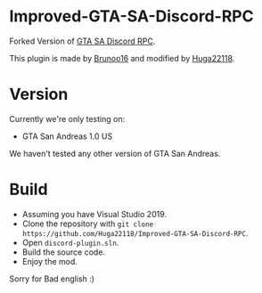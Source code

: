 # Improved-GTA-SA-Discord-RPC
Forked Version of [GTA SA Discord RPC](https://github.com/Brunoo16/gtasa-discord-plugin).

This plugin is made by [Brunoo16](https://github.com/Brunoo16) and modified by [Huga22118](https://github.com/Huga22118).

# Version
Currently we're only testing on:
- GTA San Andreas 1.0 US

We haven't tested any other version of GTA San Andreas.

# Build
- Assuming you have Visual Studio 2019.
- Clone the repository with `git clone https://github.com/Huga22118/Improved-GTA-SA-Discord-RPC`.
- Open `discord-plugin.sln`.
- Build the source code.
- Enjoy the mod.

Sorry for Bad english :) 


